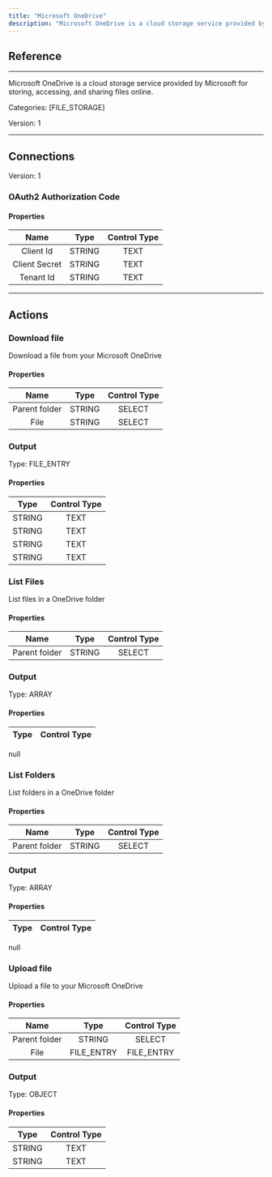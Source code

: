 ```yaml
---
title: "Microsoft OneDrive"
description: "Microsoft OneDrive is a cloud storage service provided by Microsoft for storing, accessing, and sharing files online."
---
```

## Reference
<hr />

Microsoft OneDrive is a cloud storage service provided by Microsoft for storing, accessing, and sharing files online.


Categories: [FILE_STORAGE]


Version: 1

<hr />



## Connections

Version: 1


### OAuth2 Authorization Code

#### Properties

|      Name      |     Type     |     Control Type     |
|:--------------:|:------------:|:--------------------:|
| Client Id | STRING | TEXT  |
| Client Secret | STRING | TEXT  |
| Tenant Id | STRING | TEXT  |





<hr />





## Actions


### Download file
Download a file from your Microsoft OneDrive

#### Properties

|      Name      |     Type     |     Control Type     |
|:--------------:|:------------:|:--------------------:|
| Parent folder | STRING | SELECT  |
| File | STRING | SELECT  |


### Output



Type: FILE_ENTRY

#### Properties

|     Type     |     Control Type     |
|:------------:|:--------------------:|
| STRING | TEXT  |
| STRING | TEXT  |
| STRING | TEXT  |
| STRING | TEXT  |





### List Files
List files in a OneDrive folder

#### Properties

|      Name      |     Type     |     Control Type     |
|:--------------:|:------------:|:--------------------:|
| Parent folder | STRING | SELECT  |


### Output



Type: ARRAY

#### Properties

|     Type     |     Control Type     |
|:------------:|:--------------------:|
null





### List Folders
List folders in a OneDrive folder

#### Properties

|      Name      |     Type     |     Control Type     |
|:--------------:|:------------:|:--------------------:|
| Parent folder | STRING | SELECT  |


### Output



Type: ARRAY

#### Properties

|     Type     |     Control Type     |
|:------------:|:--------------------:|
null





### Upload file
Upload a file to your Microsoft OneDrive

#### Properties

|      Name      |     Type     |     Control Type     |
|:--------------:|:------------:|:--------------------:|
| Parent folder | STRING | SELECT  |
| File | FILE_ENTRY | FILE_ENTRY  |


### Output



Type: OBJECT

#### Properties

|     Type     |     Control Type     |
|:------------:|:--------------------:|
| STRING | TEXT  |
| STRING | TEXT  |





